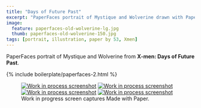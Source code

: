 ```yaml
---
title: "Days of Future Past"
excerpt: "PaperFaces portrait of Mystique and Wolverine drawn with Paper by 53 on an iPad."
image: 
  feature: paperfaces-old-wolverine-lg.jpg
  thumb: paperfaces-old-wolverine-150.jpg
tags: [portrait, illustration, paper by 53, Xmen]
---
```


PaperFaces portrait of Mystique and Wolverine from **X-men: Days of Future Past**.

{% include boilerplate/paperfaces-2.html %}

<figure class="third">
	<a href="{{ site.url }}/images/paperfaces-old-wolverine-process-1-lg.jpg"><img src="{{ site.url }}/images/paperfaces-old-wolverine-process-1-600.jpg" alt="Work in process screenshot"></a>
	<a href="{{ site.url }}/images/paperfaces-old-wolverine-process-2-lg.jpg"><img src="{{ site.url }}/images/paperfaces-old-wolverine-process-2-600.jpg" alt="Work in process screenshot"></a>
	<a href="{{ site.url }}/images/paperfaces-old-wolverine-process-3-lg.jpg"><img src="{{ site.url }}/images/paperfaces-old-wolverine-process-3-600.jpg" alt="Work in process screenshot"></a>
	<a href="{{ site.url }}/images/paperfaces-old-wolverine-process-4-lg.jpg"><img src="{{ site.url }}/images/paperfaces-old-wolverine-process-4-600.jpg" alt="Work in process screenshot"></a>
	<figcaption>Work in progress screen captures Made with Paper.</figcaption>
</figure>